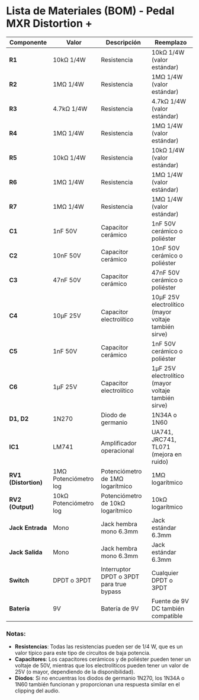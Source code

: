 # Lista de Materiales (BOM) - Pedal MXR Distortion +

| **Componente**       | **Valor**             | **Descripción**                                  | **Reemplazo**                               |
|----------------------|-----------------------|--------------------------------------------------|---------------------------------------------|
| **R1**               | 10kΩ 1/4W             | Resistencia                                      | 10kΩ 1/4W (valor estándar)                 |
| **R2**               | 1MΩ 1/4W              | Resistencia                                      | 1MΩ 1/4W (valor estándar)                  |
| **R3**               | 4.7kΩ 1/4W            | Resistencia                                      | 4.7kΩ 1/4W (valor estándar)                |
| **R4**               | 1MΩ 1/4W              | Resistencia                                      | 1MΩ 1/4W (valor estándar)                  |
| **R5**               | 10kΩ 1/4W             | Resistencia                                      | 10kΩ 1/4W (valor estándar)                 |
| **R6**               | 1MΩ 1/4W              | Resistencia                                      | 1MΩ 1/4W (valor estándar)                  |
| **R7**               | 1MΩ 1/4W              | Resistencia                                      | 1MΩ 1/4W (valor estándar)                  |
| **C1**               | 1nF 50V               | Capacitor cerámico                               | 1nF 50V cerámico o poliéster               |
| **C2**               | 10nF 50V              | Capacitor cerámico                               | 10nF 50V cerámico o poliéster              |
| **C3**               | 47nF 50V              | Capacitor cerámico                               | 47nF 50V cerámico o poliéster              |
| **C4**               | 10µF 25V              | Capacitor electrolítico                          | 10µF 25V electrolítico (mayor voltaje también sirve) |
| **C5**               | 1nF 50V               | Capacitor cerámico                               | 1nF 50V cerámico o poliéster               |
| **C6**               | 1µF 25V               | Capacitor electrolítico                          | 1µF 25V electrolítico (mayor voltaje también sirve) |
| **D1, D2**           | 1N270                 | Diodo de germanio                                | 1N34A o 1N60                               |
| **IC1**              | LM741                 | Amplificador operacional                         | UA741, JRC741, TL071 (mejora en ruido)     |
| **RV1 (Distortion)** | 1MΩ Potenciómetro log | Potenciómetro de 1MΩ logarítmico                 | 1MΩ logarítmico                            |
| **RV2 (Output)**     | 10kΩ Potenciómetro log| Potenciómetro de 10kΩ logarítmico                | 10kΩ logarítmico                           |
| **Jack Entrada**     | Mono                  | Jack hembra mono 6.3mm                           | Jack estándar 6.3mm                        |
| **Jack Salida**      | Mono                  | Jack hembra mono 6.3mm                           | Jack estándar 6.3mm                        |
| **Switch**           | DPDT o 3PDT           | Interruptor DPDT o 3PDT para true bypass         | Cualquier DPDT o 3PDT                      |
| **Batería**          | 9V                    | Batería de 9V                                    | Fuente de 9V DC también compatible         |

### Notas:
- **Resistencias**: Todas las resistencias pueden ser de 1/4 W, que es un valor típico para este tipo de circuitos de baja potencia.
- **Capacitores**: Los capacitores cerámicos y de poliéster pueden tener un voltaje de 50V, mientras que los electrolíticos pueden tener un valor de 25V (o mayor, dependiendo de la disponibilidad).
- **Diodos**: Si no encuentras los diodos de germanio 1N270, los 1N34A o 1N60 también funcionan y proporcionan una respuesta similar en el clipping del audio.

